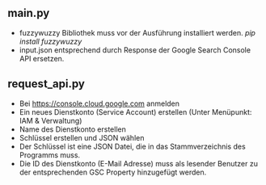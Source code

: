 ## main.py
- fuzzywuzzy Bibliothek muss vor der Ausführung installiert werden. *pip install fuzzywuzzy*
- input.json entsprechend durch Response der Google Search Console API ersetzen.
## request_api.py
- Bei https://console.cloud.google.com anmelden
- Ein neues Dienstkonto (Service Account) erstellen (Unter Menüpunkt: IAM & Verwaltung)
- Name des Dienstkonto erstellen
- Schlüssel erstellen und JSON wählen
- Der Schlüssel ist eine JSON Datei, die in das Stammverzeichnis des Programms muss.
- Die ID des Dienstkonto (E-Mail Adresse) muss als lesender Benutzer zu der entsprechenden GSC Property hinzugefügt werden.
